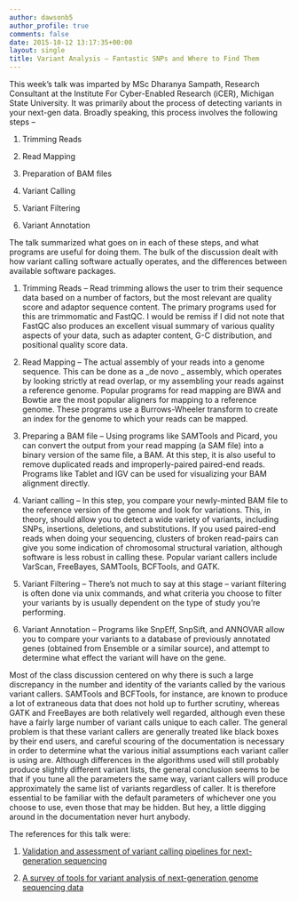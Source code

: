 ```yaml
---
author: dawsonb5
author_profile: true
comments: false
date: 2015-10-12 13:17:35+00:00
layout: single
title: Variant Analysis – Fantastic SNPs and Where to Find Them
---
```


This week’s talk was imparted by MSc Dharanya Sampath, Research Consultant at the Institute For Cyber-Enabled Research (iCER), Michigan State University. It was primarily about the process of detecting variants in your next-gen data. Broadly speaking, this process involves the following steps –




  1. Trimming Reads


  2. Read Mapping


  3. Preparation of BAM files


  4. Variant Calling


  5. Variant Filtering


  6. Variant Annotation


The talk summarized what goes on in each of these steps, and what programs are useful for doing them. The bulk of the discussion dealt with how variant calling software actually operates, and the differences between available software packages.


  1. Trimming Reads – Read trimming allows the user to trim their sequence data based on a number of factors, but the most relevant are quality score and adaptor sequence content. The primary programs used for this are trimmomatic and FastQC. I would be remiss if I did not note that FastQC also produces an excellent visual summary of various quality aspects of your data, such as adapter content, G-C distribution, and positional quality score data.


  2. Read Mapping – The actual assembly of your reads into a genome sequence. This can be done as a _de novo _ assembly, which operates by looking strictly at read overlap, or my assembling your reads against a reference genome. Popular programs for read mapping are BWA and Bowtie are the most popular aligners for mapping to a reference genome. These programs use a Burrows-Wheeler transform to create an index for the genome to which your reads can be mapped.


  3. Preparing a BAM file – Using programs like SAMTools and Picard, you can convert the output from your read mapping (a SAM file) into a binary version of the same file, a BAM. At this step, it is also useful to remove duplicated reads and improperly-paired paired-end reads. Programs like Tablet and IGV can be used for visualizing your BAM alignment directly.


  4. Variant calling – In this step, you compare your newly-minted BAM file to the reference version of the genome and look for variations. This, in theory, should allow you to detect a wide variety of variants, including SNPs, insertions, deletions, and substitutions. If you used paired-end reads when doing your sequencing, clusters of broken read-pairs can give you some indication of chromosomal structural variation, although software is less robust in calling these. Popular variant callers include VarScan, FreeBayes, SAMTools, BCFTools, and GATK.


  5. Variant Filtering – There’s not much to say at this stage – variant filtering is often done via unix commands, and what criteria you choose to filter your variants by is usually dependent on the type of study you’re performing.


  6. Variant Annotation – Programs like SnpEff, SnpSift, and ANNOVAR allow you to compare your variants to a database of previously annotated genes (obtained from Ensemble or a similar source), and attempt to determine what effect the variant will have on the gene.


Most of the class discussion centered on why there is such a large discrepancy in the number and identity of the variants called by the various variant callers. SAMTools and BCFTools, for instance, are known to produce a lot of extraneous data that does not hold up to further scrutiny, whereas GATK and FreeBayes are both relatively well regarded, although even these have a fairly large number of variant calls unique to each caller. The general problem is that these variant callers are generally treated like black boxes by their end users, and careful scouring of the documentation is necessary in order to determine what the various initial assumptions each variant caller is using are. Although differences in the algorithms used will still probably produce slightly different variant lists, the general conclusion seems to be that if you tune all the parameters the same way, variant callers will produce approximately the same list of variants regardless of caller. It is therefore essential to be familiar with the default parameters of whichever one you choose to use, even those that may be hidden. But hey, a little digging around in the documentation never hurt anybody.

The references for this talk were:


  1. [Validation and assessment of variant calling pipelines for next-generation sequencing](http://humgenomics.biomedcentral.com/articles/10.1186/1479-7364-8-14)


  2. [A survey of tools for variant analysis of next-generation genome sequencing data](http://bib.oxfordjournals.org/content/15/2/256.long)
